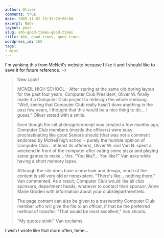 ```yaml
---
author: Oliver
comments: true
date: 2005-11-02 23:32:29+00:00
excerpt: None
layout: post
slug: ahh-good-times-good-times
title: Ahh, good times, good times
wordpress_id: 160
tags:
- misc
---
```


I'm yanking this from McNeil's website because I like it and I should like to save it for future reference. =)
<blockquote>New Look!

MCNEIL HIGH SCHOOL - After staring at the same old boring layout for the past four years, Computer Club President, Oliver W. finally made it a Computer Club project to redesign the whole shebang. "Well, seeing that Computer Club really hasn't done anything in the past few years, I thought that this would be a nice thing to do... I guess," Oliver stated with a smile.

Even though the initial design/concept was created a few months ago, Computer Club members (mostly the officers) were busy procrastinating like good Seniors should (that was not a comment endorsed by McNeil high school - purely the humble opinion of Computer Club... at least its officers), Oliver W. and Van N. spent a weekend in front of the computer after eating some pizza and playing some games to make... this. "You like?... You like?" Van asks while having a short memory lapse.

Although the site does have a new look and design, much of the content is still very old or nonexistent. "There's like... nothing there," Van commented. As a result, Computer Club would like all club sponsors, department heads, whatever to contact their sponsor, Anne Marie Groden with information about your club/department/etc.

The page content can also be given to a trustworthy Computer Club member who will give the file to an officer, if that be the preferred method of transfer. "That would be most excellent," Van shouts.

"My quotes stink!" Van exclaims.</blockquote>
I wish I wrote like that more often, hehe...
